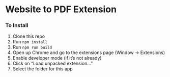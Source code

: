 Website to PDF Extension
========================

### To Install

1. Clone this repo
2. Run `npm install`
3. Run `npm run build`
4. Open up Chrome and go to the extensions page (Window → Extensions)
5. Enable developer mode (if it’s not already)
6. Click on “Load unpacked extension…”
7. Select the folder for this app